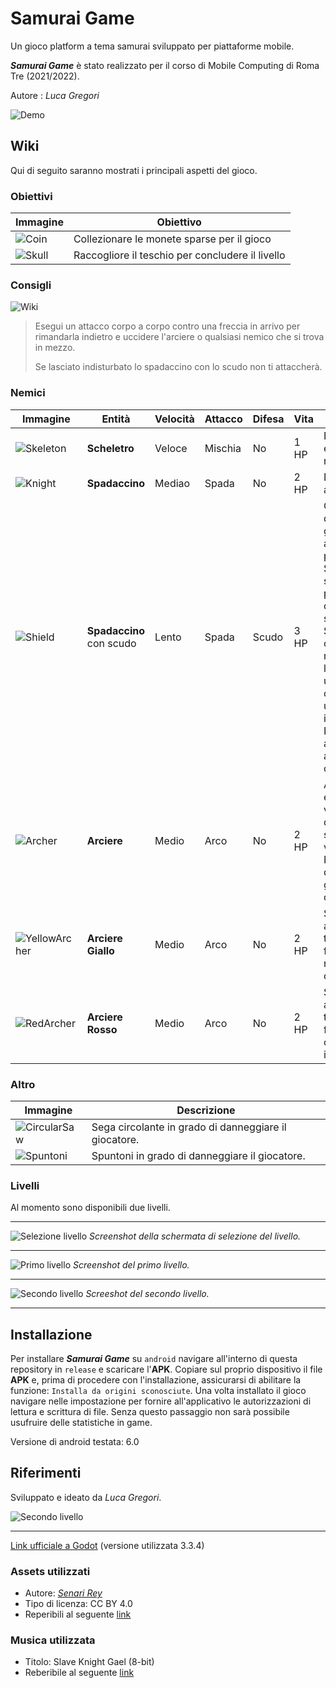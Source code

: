 # Samurai Game

Un gioco platform a tema samurai sviluppato per piattaforme mobile.

***Samurai Game*** è stato realizzato per il corso di Mobile Computing di Roma Tre (2021/2022).

Autore : *Luca Gregori*

![Demo](docs/demo.gif)

## Wiki
Qui di seguito saranno mostrati i principali aspetti del gioco.
### Obiettivi

| Immagine               | Obiettivo                                        |
|------------------------|--------------------------------------------------|
| ![Coin](docs/coin.gif) | Collezionare le monete sparse per il gioco       |
| ![Skull](docs/skull.gif) | Raccogliore il teschio per concludere il livello |


### Consigli

![Wiki](docs/screenshot1.png "Consigli")

> Esegui un attacco corpo a corpo contro una freccia in arrivo per rimandarla indietro e uccidere l'arciere o qualsiasi nemico che si trova in mezzo.
>
> Se lasciato indisturbato lo spadaccino con lo scudo non ti attaccherà.


### Nemici

| Immagine                                                              | Entità               | Velocità | Attacco | Difesa | Vita | Descrizione                                                                                                                                                                                                                                                                                                                                                                                                                |
|-----------------------------------------------------------------------|----------------------|----------|---------|--------|------|----------------------------------------------------------------------------------------------------------------------------------------------------------------------------------------------------------------------------------------------------------------------------------------------------------------------------------------------------------------------------------------------------------------------------|
| ![Skeleton](docs/skeleton.gif)          | **Scheletro**            | Veloce   | Mischia | No     | 1 HP | Nemico semplice che esegue attacchi in mischia.                                                                                                                                                                                                                                                                                                                                                                            |
| ![Knight](docs/knight.gif)              | **Spadaccino**           | Mediao    | Spada   | No     | 2 HP | Nemico che esegue attacchi con la spada.                                                                                                                                                                                                                                                                                                                                                                                   |
| ![Shield](docs/shield.png)              | **Spadaccino** con scudo | Lento    | Spada   | Scudo  | 3 HP | Quando chiude la distanza del giocatore alza in automatico lo scudo per difendersi.<br/>Se si colpisce lo scudo il colpo verrò parato e il nemico contrattaccherà subito dopo.<br/>Se non si dovesse colpire il nemico mentre questo è con lo scudo alzato c'è una buona probabilità che questo esegua un attacco di sua iniziativa.<br/>La probabilità di attacco per iniziativa aumenta man mano che passa il tempo.<br/> |
| ![Archer](docs/archer.gif)              | **Arciere**              | Medio    | Arco    | No     | 2 HP | Appena il giocatore entrerà nel campo visivo dell'arciere quest'ultimo scaglierà una freccia verso lui.<br/>Le frecce possono danneggiare anche gli altri nemici oltre che il giocatore.                                                                                                                                                                                                                                        |
| ![YellowArcher](docs/yellow_archer.gif) | **Arciere Giallo**       | Medio    | Arco    | No     | 2 HP | Si comporta come un arciere normale, tuttavia scocca 5 frecce consecutive in rapida successione come singolo attacco.                                                                                                                                                                                                                                                                                                     |
| ![RedArcher](docs/red_archer.gif)       | **Arciere Rosso**        | Medio    | Arco    | No     | 2 HP | Si comporta come un arciere normale, tuttavia scocca 3 frecce contemporaneamente in un singolo attacco.                                                                                                                                                                                                                                                                                                                   |                                                                                                                                                                                                                                                                                                                                                                                                          |

### Altro

| Immagine                                                            | Descrizione                                           |
|---------------------------------------------------------------------|-------------------------------------------------------|
| ![CircularSaw](docs/circular_saw.png) | Sega circolante in grado di danneggiare il giocatore. |
| ![Spuntoni](docs/spuntoni.png)        | Spuntoni in grado di danneggiare il giocatore.        | 


### Livelli

Al momento sono disponibili due livelli.

---

![Selezione livello](docs/screenshot3.png "Schermata di selezione del livello")
*Screenshot della schermata di selezione del livello.*

---

![Primo livello](docs/screenshot4.png "Primo livello")
*Screenshot del primo livello.*

---

![Secondo livello](docs/screenshot5.png "Secondo livello")
*Screeshot del secondo livello.*

---


## Installazione
Per installare ***Samurai Game*** su `android` navigare all'interno di questa repository in `release` e scaricare l'**APK**.
Copiare sul proprio dispositivo il file **APK** e, prima di procedere con l'installazione, assicurarsi di abilitare la funzione: `Installa da origini sconosciute`.
Una volta installato il gioco navigare nelle impostazione per fornire all'applicativo le autorizzazioni di lettura e scrittura di file.
Senza questo passaggio non sarà possibile usufruire delle statistiche in game.

Versione di android testata: 6.0

## Riferimenti

Sviluppato e ideato da _Luca Gregori_.

![Secondo livello](docs/screenshot2.png "Credits")

---

[Link ufficiale a Godot](https://godotengine.org/) (versione utilizzata 3.3.4)

### Assets utilizzati
- Autore: _[Senari Rey](https://senari-rey.itch.io/)_
- Tipo di licenza: CC BY 4.0
- Reperibili al seguente [link](https://senari-rey.itch.io/pixel-art-platformer-tileset)

### Musica utilizzata
- Titolo: Slave Knight Gael (8-bit)
- Reberibile al seguente [link](https://www.youtube.com/watch?v=JBts5_EPu38)
